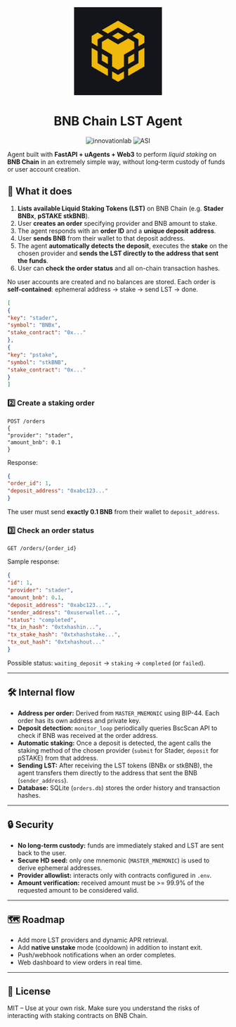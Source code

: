 <div align="center">

<img src="./bnb-chain-logo.png" alt="BNB DeFi Risk Shield Logo" width="200">

<p></p>

<h1>BNB Chain LST Agent</h1>

<p>
    <img src="https://img.shields.io/badge/innovationlab-3D8BD3" alt="innovationlab">
    <img src="https://img.shields.io/badge/asi-3D8BD3" alt="ASI">
</p>
</div>

Agent built with **FastAPI + uAgents + Web3** to perform *liquid staking* on **BNB Chain** in an extremely simple way, without long‑term custody of funds or user account creation.

## 🚀 What it does


1. **Lists available Liquid Staking Tokens (LST)** on BNB Chain (e.g. **Stader BNBx**, **pSTAKE stkBNB**).
2. User **creates an order** specifying provider and BNB amount to stake.
3. The agent responds with an **order ID** and a **unique deposit address**.
4. User **sends BNB** from their wallet to that deposit address.
5. The agent **automatically detects the deposit**, executes the **stake** on the chosen provider and **sends the LST directly to the address that sent the funds**.
6. User can **check the order status** and all on-chain transaction hashes.


No user accounts are created and no balances are stored. Each order is **self-contained**: ephemeral address → stake → send LST → done.

```json
[
{
"key": "stader",
"symbol": "BNBx",
"stake_contract": "0x..."
},
{
"key": "pstake",
"symbol": "stkBNB",
"stake_contract": "0x..."
}
]
```


### 2️⃣ Create a staking order
```
POST /orders
{
"provider": "stader",
"amount_bnb": 0.1
}
```
Response:
```json
{
"order_id": 1,
"deposit_address": "0xabc123..."
}
```
The user must send **exactly 0.1 BNB** from their wallet to `deposit_address`.


### 3️⃣ Check an order status
```
GET /orders/{order_id}
```
Sample response:
```json
{
"id": 1,
"provider": "stader",
"amount_bnb": 0.1,
"deposit_address": "0xabc123...",
"sender_address": "0xuserwallet...",
"status": "completed",
"tx_in_hash": "0xtxhashin...",
"tx_stake_hash": "0xtxhashstake...",
"tx_out_hash": "0xtxhashout..."
}
```
Possible status: `waiting_deposit` → `staking` → `completed` (or `failed`).


---


## 🛠️ Internal flow
- **Address per order:** Derived from `MASTER_MNEMONIC` using BIP-44. Each order has its own address and private key.
- **Deposit detection:** `monitor_loop` periodically queries BscScan API to check if BNB was received at the order address.
- **Automatic staking:** Once a deposit is detected, the agent calls the staking method of the chosen provider (`submit` for Stader, `deposit` for pSTAKE) from that address.
- **Sending LST:** After receiving the LST tokens (BNBx or stkBNB), the agent transfers them directly to the address that sent the BNB (`sender_address`).
- **Database:** SQLite (`orders.db`) stores the order history and transaction hashes.


---


## 🔒 Security
- **No long-term custody:** funds are immediately staked and LST are sent back to the user.
- **Secure HD seed:** only one mnemonic (`MASTER_MNEMONIC`) is used to derive ephemeral addresses.
- **Provider allowlist:** interacts only with contracts configured in `.env`.
- **Amount verification:** received amount must be >= 99.9% of the requested amount to be considered valid.


---


## 🗺️ Roadmap
- Add more LST providers and dynamic APR retrieval.
- Add **native unstake** mode (cooldown) in addition to instant exit.
- Push/webhook notifications when an order completes.
- Web dashboard to view orders in real time.


---


## 📜 License
MIT – Use at your own risk. Make sure you understand the risks of interacting with staking contracts on BNB Chain.